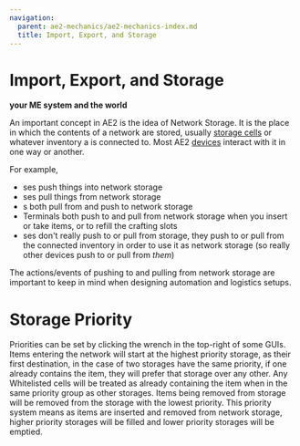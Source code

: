 ```yaml
---
navigation:
  parent: ae2-mechanics/ae2-mechanics-index.md
  title: Import, Export, and Storage
---
```

# Import, Export, and Storage
**your ME system and the world**

An important concept in AE2 is the idea of Network Storage. It is the place in which the contents of a network are stored,
usually [storage cells](../items-blocks-machines/storage_cells.md) or whatever inventory a <ItemLink id="storage_bus" />
is connected to. Most AE2 [devices](../ae2-mechanics/devices.md) interact with it in one way or another.

For example,
- <ItemLink id="import_bus" />ses push things into network storage
- <ItemLink id="export_bus" />ses pull things from network storage
- <ItemLink id="interface" />s both pull from and push to network storage
- Terminals both push to and pull from network storage when you insert or take items, or to refill the crafting slots
- <ItemLink id="storage_bus" />ses don't really push to or pull from storage, they push to or pull from the connected inventory
in order to use it as network storage (so really other devices push to or pull from *them*)

The actions/events of pushing to and pulling from network storage are important to keep in mind when designing automation
and logistics setups.

# Storage Priority

Priorities can be set by clicking the wrench in the top-right of some GUIs.
Items entering the network will start at the highest priority storage, as
their first destination, in the case of two storages have the same priority,
if one already contains the item, they will prefer that storage over any
other. Any Whitelisted cells will be treated as already containing the item
when in the same priority group as other storages. Items being removed from storage will
be removed from the storage with the lowest priority. This priority system means as items are inserted and removed
from network storage, higher priority storages will be filled and lower priority storages will be emptied.